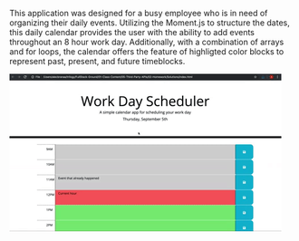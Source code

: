 

This application was designed for a busy employee who is in need of organizing their daily events. Utilizing the Moment.js to structure the dates, this daily calendar provides the user with the ability to add events throughout an 8 hour work day. Additionally, with a combination of arrays and for loops, the calendar offers the feature of highligted color blocks to represent past, present, and future timeblocks.




![](assets/05-third-party-apis-homework-demo.gif)

